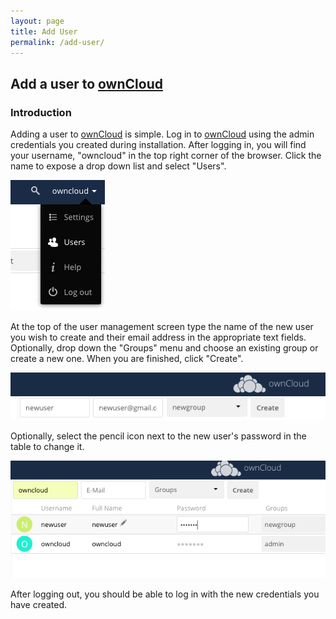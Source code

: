 ```yaml
---
layout: page
title: Add User
permalink: /add-user/
---
```


## Add a user to [ownCloud]

### Introduction

Adding a user to [ownCloud] is simple. Log in to [ownCloud] using the
admin credentials you created during installation. After logging in,
you will find your username, "owncloud" in the top right corner of the
browser. Click the name to expose a drop down list and select "Users".

![Drop-down menu][dropdown]  

At the top of the user management screen type the name of the new
user you wish to create and their email address in the appropriate
text fields. Optionally, drop down the "Groups" menu and choose an 
existing group or create a new one. When you are finished, click 
"Create".

![Create a new user][create_user]

Optionally, select the pencil icon next to the new user's password
in the table to change it.

![Change password][chg_pass]

After logging out, you should be able to log in with the
new credentials you have created.

[dropdown]: /images/dropdown.png
[create_user]: /images/create_user.png
[chg_pass]: /images/chg_pass.png

[ownCloud]: https://owncloud.org/
[Centos]: https://www.centos.org/
[Docker]: https://www.Docker.com/
[PHP]: https://www.php.net/
[Redis]: https://redislabs.com/
[MariaDB]: https://mariadb.com/
[Apache]: https://httpd.apache.org/

